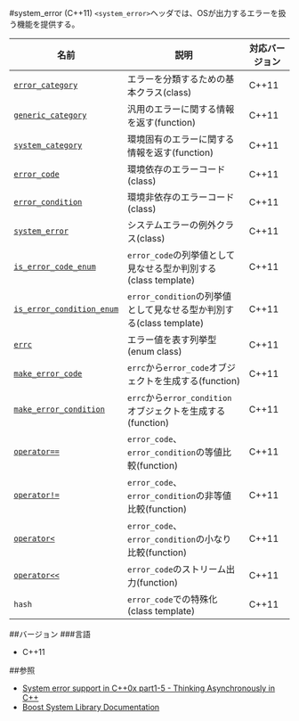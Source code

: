 #system_error (C++11)
`<system_error>`ヘッダでは、OSが出力するエラーを扱う機能を提供する。

| 名前 | 説明 | 対応バージョン |
|------------------------------------------------------|-----------------------------------------|-------|
| [`error_category`](./system_error/error_category.md) | エラーを分類するための基本クラス(class) | C++11 |
| [`generic_category`](./system_error/generic_category.md) | 汎用のエラーに関する情報を返す(function) | C++11 |
| [`system_category`](./system_error/system_category.md) | 環境固有のエラーに関する情報を返す(function) | C++11 |
| [`error_code`](./system_error/error_code.md) | 環境依存のエラーコード(class) | C++11 |
| [`error_condition`](./system_error/error_condition.md) | 環境非依存のエラーコード(class) | C++11 |
| [`system_error`](./system_error/system_error.md) | システムエラーの例外クラス(class) | C++11 |
| [`is_error_code_enum`](./system_error/is_error_code_enum.md) | `error_code`の列挙値として見なせる型か判別する(class template) | C++11 |
| [`is_error_condition_enum`](./system_error/is_error_condition_enum.md) | `error_condition`の列挙値として見なせる型か判別する(class template) | C++11 |
| [`errc`](./system_error/errc.md) | エラー値を表す列挙型(enum class) | C++11 |
| [`make_error_code`](./system_error/make_error_code.md) | `errc`から`error_code`オブジェクトを生成する(function) | C++11 |
| [`make_error_condition`](./system_error/make_error_condition.md) | `errc`から`error_condition`オブジェクトを生成する(function) | C++11 |
| [`operator==`](./system_error/op_equal.md) | `error_code`、`error_condition`の等値比較(function) | C++11 |
| [`operator!=`](./system_error/op_not_equal.md) | `error_code`、`error_condition`の非等値比較(function) | C++11 |
| [`operator<`](./system_error/op_less.md) | `error_code`、`error_condition`の小なり比較(function) | C++11 |
| [`operator<<`](./system_error/op_ostream.md) | `error_code`のストリーム出力(function) | C++11 |
| `hash` | `error_code`での特殊化(class template) | C++11 |


##バージョン
###言語
- C++11


##参照
- [System error support in C++0x part1-5 - Thinking Asynchronously in C++](http://blog.think-async.com/search/label/system_error)
- [Boost System Library Documentation](http://www.boost.org/doc/libs/release/libs/system/doc/index.html)


